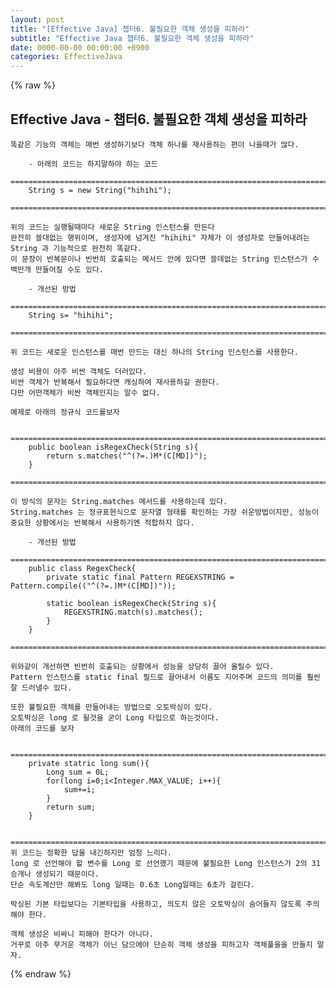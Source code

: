 ```yaml
---  
layout: post  
title: "[Effective Java] 챕터6. 불필요한 객체 생성을 피하라"  
subtitle: "Effective Java 챕터6. 불필요한 객체 생성을 피하라"  
date: 0000-00-00 00:00:00 +0900  
categories: EffectiveJava  
---  
```

{% raw %}  
## Effective Java - 챕터6. 불필요한 객체 생성을 피하라  
  
	똑같은 기능의 객체는 매번 생성하기보다 객체 하나를 재사용하는 편이 나을때가 많다.  
  
		- 아래의 코드는 하지말하야 하는 코드  
		=================================================================================================================  
		String s = new String("hihihi");  
		=================================================================================================================  
  
	위의 코드는 실행될때마다 새로운 String 인스턴스를 만든다  
	완전히 쓸대없는 행위이며, 생성자에 넘겨진 "hihihi" 자체가 이 생성자로 만들어내려는 String 과 기능적으로 완전히 똑같다.  
	이 문장이 반복문이나 빈번히 호출되는 메서드 안에 있다면 쓸데없는 String 인스턴스가 수백만개 만들어질 수도 있다.  
  
		- 개선된 방법  
		=================================================================================================================  
		String s= "hihihi";  
		=================================================================================================================  
  
	위 코드는 새로운 인스턴스를 매번 만드는 대신 하나의 String 인스턴스를 사용한다.  
  
	생성 비용이 아주 비싼 객체도 더러있다.  
	비싼 객체가 반복해서 필요하다면 캐싱하여 재사용하길 권한다.  
	다만 어떤객체가 비싼 객체인지는 알수 없다.  
  
	예제로 아래의 정규식 코드를보자  
  
		=================================================================================================================  
		public boolean isRegexCheck(String s){  
			return s.matches("^(?=.)M*(C[MD])");  
		}  
		=================================================================================================================  
  
	이 방식의 문자는 String.matches 메서드를 사용하는데 있다.  
	String.matches 는 정규표현식으로 문자열 형태를 확인하는 가장 쉬운방법이지만, 성능이 중요한 상황에서는 반복해서 사용하기엔 적합하지 않다.  
  
		- 개선된 방법  
		=================================================================================================================  
		public class RegexCheck{  
			private static final Pattern REGEXSTRING = Pattern.compile(("^(?=.)M*(C[MD])"));  
  
			static boolean isRegexCheck(String s){  
				REGEXSTRING.match(s).matches();  
			}  
		}  
		=================================================================================================================  
  
	위와같이 개선하면 빈번히 호출되는 상황에서 성능을 상당히 끌어 올릴수 있다.  
	Pattern 인스턴스를 static final 필드로 끌어내서 이름도 지어주며 코드의 의미를 훨씬 잘 드러낼수 있다.  
  
	또한 불필요한 객체를 만들어내는 방법으로 오토박싱이 있다.  
	오토박싱은 long 로 될것을 굳이 Long 타입으로 하는것이다.  
	아래의 코드를 보자  
  
		=================================================================================================================  
		private statric long sum(){  
			Long sum = 0L;  
			for(long i=0;i<Integer.MAX_VALUE; i++){  
				sum+=i;  
			}  
			return sum;  
		}  
  
		=================================================================================================================  
	위 코드는 정확한 답을 내긴하지만 엄청 느리다.  
	long 로 선언해야 할 변수를 Long 로 선언했기 때문에 불필요한 Long 인스턴스가 2의 31승개나 생성되기 때문이다.  
	단순 속도계산만 해봐도 long 일때는 0.6초 Long일때는 6초가 걸린다.  
  
	박싱된 기본 타입보다는 기본타입을 사용하고, 의도치 않은 오토박싱이 숨어들지 않도록 주의해야 한다.  
  
	객체 생성은 비싸니 피해야 한다가 아니다.  
	거꾸로 아주 무거운 객체가 아닌 담으에야 단순히 객체 생성을 피하고자 객체풀을을 만들지 말자.  
  
{% endraw %}